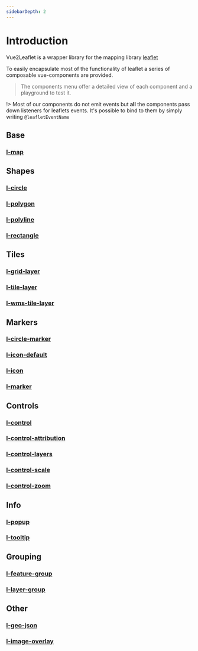 ```yaml
---
sidebarDepth: 2
---
```


# Introduction

Vue2Leaflet is a wrapper library for the mapping library [leaflet](https://leafletjs.com)

To easily encapsulate most of the functionality of leaflet a series of composable vue-components are provided.

> The components menu offer a detailed view of each component and a playground to test it.

!> Most of our components do not emit events
but **all** the components pass down listeners for leaflets events.
It's possible to bind to them by simply writing `@leafletEventName`

## Base

### [l-map](/components/LMap)

## Shapes

### [l-circle](/components/LCircle)

### [l-polygon](/components/LPolygon)

### [l-polyline](/components/LPolyline)

### [l-rectangle](/components/LRectangle)

## Tiles

### [l-grid-layer](/components/LGridLayer)

### [l-tile-layer](/components/LTileLayer)

### [l-wms-tile-layer](/components/LWmsTileLayer)

## Markers

### [l-circle-marker](/components/LCircleMarker)

### [l-icon-default](/components/LIconDefault)

### [l-icon](/components/LIcon)

### [l-marker](/components/LMarker)

## Controls

### [l-control](/components/LControl)

### [l-control-attribution](/components/LControlAttribution)

### [l-control-layers](/components/LControlLayers)

### [l-control-scale](/components/LControlScale)

### [l-control-zoom](/components/LControlZoom)

## Info

### [l-popup](/components/LPopup)

### [l-tooltip](/components/LTooltip)

## Grouping

### [l-feature-group](/components/LFeatureGroup)

### [l-layer-group](/components/LLayerGroup)

## Other

### [l-geo-json](/components/LGeoJson)

### [l-image-overlay](/components/LImageOverlay)
